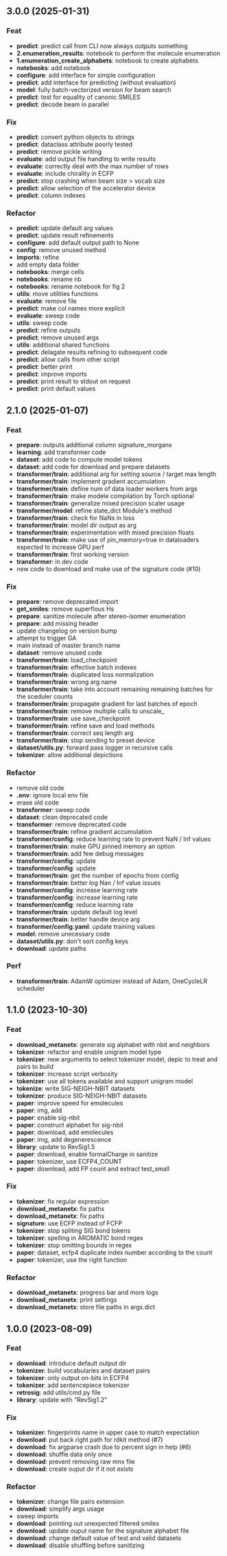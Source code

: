 ## 3.0.0 (2025-01-31)

### Feat

- **predict**: predict call from CLI now always outputs something
- **2.enumeration_results**: notebook to perform the molecule enumeration
- **1.enumeration_create_alphabets**: notebook to create alphabets
- **notebooks**: add  notebook
- **configure**: add interface for simple configuration
- **predict**: add interface for predicting (without evaluation)
- **model**: fully batch-vectorized version for beam search
- **predict**: test for equality of canonic SMILES
- **predict**: decode beam in parallel

### Fix

- **predict**: convert python objects to strings
- **predict**: dataclass attribute poorly tested
- **predict**: remove pickle writing
- **evaluate**: add output file handling to write results
- **evaluate**: correctly deal with the max number of rows
- **evaluate**: include chirality in ECFP
- **predict**: stop crashing when beam size > vocab size
- **predict**: allow selection of the accelerator device
- **predict**: column indexes

### Refactor

- **predict**: update default arg values
- **predict**: update result refinements
- **configure**: add default output path to None
- **config**: remove unused method
- **imports**: refine
- add empty data folder
- **notebooks**: merge cells
- **notebooks**: rename nb
- **notebooks**: rename notebook for fig 2
- **utils**: move utilities functions
- **evaluate**: remove file
- **predict**: make col names more explicit
- **evaluate**: sweep code
- **utils**: sweep code
- **predict**: refine outputs
- **predict**: remove unused args
- **utils**: additional shared functions
- **predict**: delagate results refining to subsequent code
- **predict**: allow calls from other script
- **predict**: better print
- **predict**: improve imports
- **predict**: print result to stdout on request
- **predict**: print default values

## 2.1.0 (2025-01-07)

### Feat

- **prepare**: outputs additional column signature_morgans
- **learning**: add transformer code
- **dataset**: add code to compute model tokens
- **dataset**: add code for download and prepare datasets
- **transformer/train**: additional arg for setting source / target max length
- **transformer/train**: implement gradient accumulation
- **transformer/train**: define num of data loader workers from args
- **transformer/train**: make modele compilation by Torch optional
- **transformer/train**: generalize mixed precision scaler usage
- **transformer/model**: refine state_dict Module's method
- **transformer/train**: check for NaNs in loss
- **transformer/train**: model dir output as arg
- **transformer/train**: experimentation with mixed precision floats
- **transformer/train**: make use of pin_memory=true in dataloaders expected to increase GPU perf
- **transformer/train**: first working version
- **transformer**: in dev code
- new code to download and make use of the signature code (#10)

### Fix

- **prepare**: remove deprecated import
- **get_smiles**: remove superflous Hs
- **prepare**: sanitize molecule after stereo-isomer enumeration
- **prepare**: add missing header
- update changelog on version bump
- attempt to trigger GA
- main instead of master branch name
- **dataset**: remove unused code
- **transformer/train**: load_checkpoint
- **transformer/train**: effective batch indexes
- **transformer/train**: duplicated loss normalization
- **transformer/train**: wrong arg name
- **transformer/train**: take into account remaining remaining batches for the sceduler counts
- **transformer/train**: propagate gradient for last batches of epoch
- **transformer/train**: remove multiple calls to unscale_
- **transformer/train**: use save_checkpoint
- **transformer/train**: refine save and load methods
- **transformer/train**: correct seq length arg
- **transformer/train**: stop sending to preset device
- **dataset/utils.py**: forward pass logger in recursive calls
- **tokenizer**: allow additional depictions

### Refactor

- remove old code
- **.env**: ignore local env file
- erase old code
- **transformer**: sweep code
- **dataset**: clean deprecated code
- **transformer**: remove deprecated code
- **transformer/train**: refine gradient accumulation
- **transformer/config**: reduce learning rate to prevent NaN / Inf values
- **transformer/train**: make GPU pinned memory an option
- **transformer/train**: add few debug messages
- **transformer/config**: update
- **transformer/config**: update
- **transformer/train**: get the number of epochs from config
- **transformer/train**: better log Nan / Inf value issues
- **transformer/config**: increase learning rate
- **transformer/config**: increase learning rate
- **transformer/config**: reduce learning rate
- **transformer/train**: update default log level
- **transformer/train**: better handle device arg
- **transformer/config.yaml**: update training values
- **model**: remove unecessary code
- **dataset/utils.py**: don't sort config keys
- **download**: update paths

### Perf

- **transformer/train**: AdamW optimizer instead of Adam, OneCycleLR scheduler

## 1.1.0 (2023-10-30)

### Feat

- **download_metanetx**: generate sig alphabet with nbit and neighbors
- **tokenizer**: refactor and enable unigram model type
- **tokenizer**: new arguments to select tokenizer model, depic to treat and pairs to build
- **tokenizer**: increase script verbosity
- **tokenizer**: use all tokens available and support unigram model
- **tokenize**: write SIG-NEIGH-NBIT datasets
- **tokenizer**: produce SIG-NEIGH-NBIT datasets
- **paper**: improve speed for emolecules
- **paper**: img, add
- **paper**: enable sig-nbit
- **paper**: construct alphabet for sig-nbit
- **paper**: download, add emolecules
- **paper**: img, add degenerescence
- **library**: update to RevSig1.5
- **paper**: download, enable formalCharge in sanitize
- **paper**: tokenizer, use ECFP4_COUNT
- **paper**: download, add FP count and extract test_small

### Fix

- **tokenizer**: fix regular expression
- **download_metanetx**: fix paths
- **download_metanetx**: fix paths
- **signature**: use ECFP instead of FCFP
- **tokenizer**: stop spliting SIG bond tokens
- **tokenizer**: spelling in AROMATIC bond regex
- **tokenizer**: stop omitting bounds in regex
- **paper**: dataset, ecfp4 duplicate index number according to the count
- **paper**: tokenizer, use the right function

### Refactor

- **download_metanetx**: progress bar and more logs
- **download_metanetx**: print settings
- **download_metanetx**: store file paths in args.dict

## 1.0.0 (2023-08-09)

### Feat

- **download**: introduce default output dir
- **tokenizer**: build vocabularies and dataset pairs
- **tokenizer**: only output on-bits in ECFP4
- **tokenizer**: add sentencepiece tokenizer
- **retrosig**: add utils/cmd.py file
- **library**: update with "RevSig1.2"

### Fix

- **tokenizer**: fingerprints name in upper case to match expectation
- **download**: put back right path for rdkit method (#7)
- **download**: fix argparse crash due to percent sign in help (#6)
- **download**: shuffle data only once
- **download**: prevent removing raw mnx file
- **download**: create ouput dir if it not exists

### Refactor

- **tokenizer**: change file pairs extension
- **download**: simplify args usage
- sweep imports
- **download**: pointing out unexpected filtered smiles
- **download**: update ouput name for the signature alphabet file
- **download**: change default value of test and valid datasets
- **download**: disable shuffling before sanitizing
